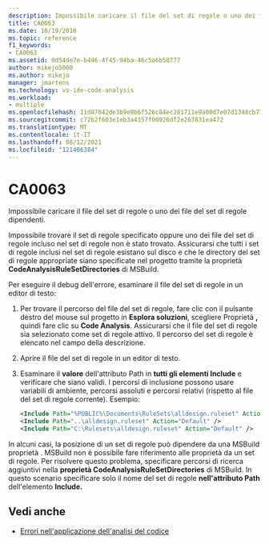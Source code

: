 ```yaml
---
description: Impossibile caricare il file del set di regole o uno dei file del set di regole dipendenti.
title: CA0063
ms.date: 10/19/2016
ms.topic: reference
f1_keywords:
- CA0063
ms.assetid: 0d54de7e-b446-4f45-94ba-46c5a6b58777
author: mikejo5000
ms.author: mikejo
manager: jmartens
ms.technology: vs-ide-code-analysis
ms.workload:
- multiple
ms.openlocfilehash: 11d87042de3b9e8b6f526c84ec281711e9a00d7e07d1348cb77f1d70dd805828
ms.sourcegitcommit: c72b2f603e1eb3a4157f00926df2e263831ea472
ms.translationtype: MT
ms.contentlocale: it-IT
ms.lasthandoff: 08/12/2021
ms.locfileid: "121406384"
---
```

# <a name="ca0063"></a>CA0063

Impossibile caricare il file del set di regole o uno dei file del set di regole dipendenti.

Impossibile trovare il set di regole specificato oppure uno dei file del set di regole incluso nel set di regole non è stato trovato. Assicurarsi che tutti i set di regole inclusi nel set di regole esistano sul disco e che le directory del set di regole appropriate siano specificate nel progetto tramite la proprietà **CodeAnalysisRuleSetDirectories** di MSBuild.

Per eseguire il debug dell'errore, esaminare il file del set di regole in un editor di testo:

1. Per trovare il percorso del file del set di regole, fare clic con il pulsante destro del mouse sul progetto in **Esplora soluzioni**, scegliere Proprietà **,** quindi fare clic su **Code Analysis**. Assicurarsi che il file del set di regole sia selezionato come set di regole attivo. Il percorso del set di regole è elencato nel campo della descrizione.

2. Aprire il file del set di regole in un editor di testo.

3. Esaminare il **valore** dell'attributo Path in **tutti gli elementi Include** e verificare che siano validi. I percorsi di inclusione possono usare variabili di ambiente, percorsi assoluti e percorsi relativi (rispetto al file del set di regole corrente). Esempio:

   ```xml
   <Include Path="%PUBLIC%\Documents\RuleSets\alldesign.ruleset" Action="Default" />
   <Include Path="..\alldesign.ruleset" Action="Default" />
   <Include Path="C:\Rulesets\alldesign.ruleset" Action="Default" />
   ```

In alcuni casi, la posizione di un set di regole può dipendere da una MSBuild proprietà . MSBuild non è possibile fare riferimento alle proprietà da un set di regole. Per risolvere questo problema, specificare percorsi di ricerca aggiuntivi nella **proprietà CodeAnalysisRuleSetDirectories** di MSBuild. In questo scenario specificare solo il nome del set di regole **nell'attributo Path** dell'elemento **Include.**

## <a name="see-also"></a>Vedi anche

- [Errori nell'applicazione dell'analisi del codice](../code-quality/code-analysis-application-errors.md)
